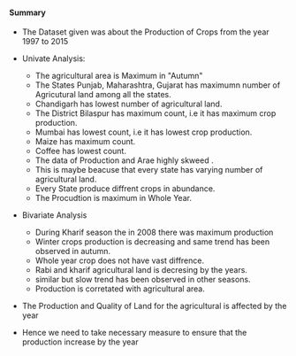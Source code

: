 #### Summary
* The Dataset given was about the Production of Crops from the year 1997 to 2015
* Univate Analysis:
    * The agricultural area is Maximum in "Autumn"
    * The States Punjab, Maharashtra, Gujarat has maximumn number of Agricutural land among all the states.
    * Chandigarh has lowest number of agricultural land.
    * The District Bilaspur has maximum count, i.e it has maximum crop production.
    * Mumbai has lowest count, i.e it has lowest crop production.
    * Maize has maximum count.
    * Coffee has lowest count.
    * The data of Production and Arae highly skweed .
    * This is maybe beacuse that every state has varying number of agricultural land.
    * Every State produce diffrent crops in abundance.
    * The Procudtion is maximum in Whole Year.
* Bivariate Analysis
    * During Kharif season the in 2008 there was maximum production
    * Winter crops production is decreasing and same trend has been observed in autumn.
    * Whole year crop does not have vast diffrence.
    * Rabi and kharif agricultural land is decresing by the years.
    * similar but slow trend has been observed in other seasons.
    * Production is corretated with agricultural area.

* The Production and Quality of Land for the agricultural is affected by the year
* Hence we need to take necessary measure to ensure that the production increase by the year